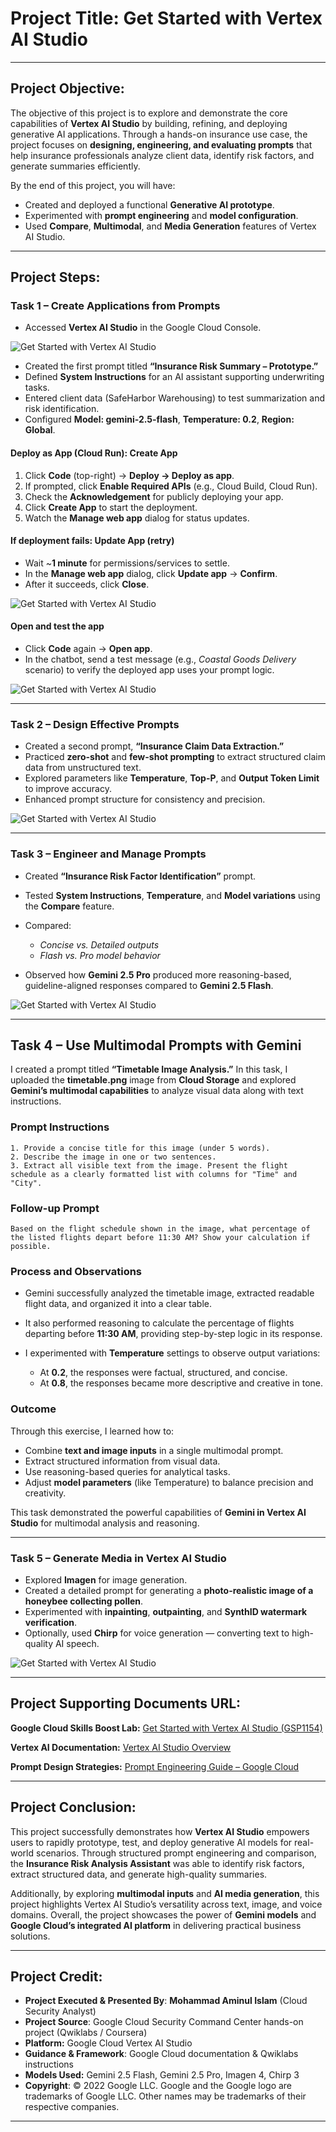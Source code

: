 # **Project Title:** **Get Started with Vertex AI Studio**

---

## **Project Objective:**

The objective of this project is to explore and demonstrate the core capabilities of **Vertex AI Studio** by building, refining, and deploying generative AI applications.
Through a hands-on insurance use case, the project focuses on **designing, engineering, and evaluating prompts** that help insurance professionals analyze client data, identify risk factors, and generate summaries efficiently.

By the end of this project, you will have:

* Created and deployed a functional **Generative AI prototype**.
* Experimented with **prompt engineering** and **model configuration**.
* Used **Compare**, **Multimodal**, and **Media Generation** features of Vertex AI Studio.

---

## **Project Steps:**

### **Task 1 – Create Applications from Prompts**

* Accessed **Vertex AI Studio** in the Google Cloud Console.

![Get Started with Vertex AI Studio](https://github.com/aminbiography/Google-Cloud-Cybersecurity-Professional-Certificate/blob/main/bar-graph-chart-image/Get%20Started%20with%20Vertex%20AI%20Studio-01-A.jpg)

* Created the first prompt titled **“Insurance Risk Summary – Prototype.”**
* Defined **System Instructions** for an AI assistant supporting underwriting tasks.
* Entered client data (SafeHarbor Warehousing) to test summarization and risk identification.
* Configured **Model: gemini-2.5-flash**, **Temperature: 0.2**, **Region: Global**.

#### **Deploy as App (Cloud Run): Create App**

1. Click **Code** (top-right) → **Deploy → Deploy as app**.
2. If prompted, click **Enable Required APIs** (e.g., Cloud Build, Cloud Run).
3. Check the **Acknowledgement** for publicly deploying your app.
4. Click **Create App** to start the deployment.
5. Watch the **Manage web app** dialog for status updates.

#### **If deployment fails: Update App (retry)**

* Wait ~**1 minute** for permissions/services to settle.
* In the **Manage web app** dialog, click **Update app** → **Confirm**.
* After it succeeds, click **Close**.

![Get Started with Vertex AI Studio](https://github.com/aminbiography/Google-Cloud-Cybersecurity-Professional-Certificate/blob/main/bar-graph-chart-image/Get%20Started%20with%20Vertex%20AI%20Studio-01-B.jpg)

#### **Open and test the app**

* Click **Code** again → **Open app**.
* In the chatbot, send a test message (e.g., *Coastal Goods Delivery* scenario) to verify the deployed app uses your prompt logic.

![Get Started with Vertex AI Studio](https://github.com/aminbiography/Google-Cloud-Cybersecurity-Professional-Certificate/blob/main/bar-graph-chart-image/Get%20Started%20with%20Vertex%20AI%20Studio-01-C.jpg)

---

### **Task 2 – Design Effective Prompts**

* Created a second prompt, **“Insurance Claim Data Extraction.”**
* Practiced **zero-shot** and **few-shot prompting** to extract structured claim data from unstructured text.
* Explored parameters like **Temperature**, **Top-P**, and **Output Token Limit** to improve accuracy.
* Enhanced prompt structure for consistency and precision.

![Get Started with Vertex AI Studio](https://github.com/aminbiography/Google-Cloud-Cybersecurity-Professional-Certificate/blob/main/bar-graph-chart-image/Get%20Started%20with%20Vertex%20AI%20Studio-02.jpg)

---

### **Task 3 – Engineer and Manage Prompts**

* Created **“Insurance Risk Factor Identification”** prompt.
* Tested **System Instructions**, **Temperature**, and **Model variations** using the **Compare** feature.
* Compared:

  * *Concise vs. Detailed outputs*
  * *Flash vs. Pro model behavior*
* Observed how **Gemini 2.5 Pro** produced more reasoning-based, guideline-aligned responses compared to **Gemini 2.5 Flash**.

![Get Started with Vertex AI Studio](https://github.com/aminbiography/Google-Cloud-Cybersecurity-Professional-Certificate/blob/main/bar-graph-chart-image/Get%20Started%20with%20Vertex%20AI%20Studio-03.jpg)

---

## **Task 4 – Use Multimodal Prompts with Gemini**

I created a prompt titled **“Timetable Image Analysis.”**
In this task, I uploaded the **timetable.png** image from **Cloud Storage** and explored **Gemini’s multimodal capabilities** to analyze visual data along with text instructions.

### **Prompt Instructions**

```
1. Provide a concise title for this image (under 5 words).
2. Describe the image in one or two sentences.
3. Extract all visible text from the image. Present the flight schedule as a clearly formatted list with columns for "Time" and "City".
```

### **Follow-up Prompt**

```
Based on the flight schedule shown in the image, what percentage of the listed flights depart before 11:30 AM? Show your calculation if possible.
```

### **Process and Observations**

* Gemini successfully analyzed the timetable image, extracted readable flight data, and organized it into a clear table.
* It also performed reasoning to calculate the percentage of flights departing before **11:30 AM**, providing step-by-step logic in its response.
* I experimented with **Temperature** settings to observe output variations:

  * At **0.2**, the responses were factual, structured, and concise.
  * At **0.8**, the responses became more descriptive and creative in tone.

### **Outcome**

Through this exercise, I learned how to:

* Combine **text and image inputs** in a single multimodal prompt.
* Extract structured information from visual data.
* Use reasoning-based queries for analytical tasks.
* Adjust **model parameters** (like Temperature) to balance precision and creativity.

This task demonstrated the powerful capabilities of **Gemini in Vertex AI Studio** for multimodal analysis and reasoning.

---

### **Task 5 – Generate Media in Vertex AI Studio**

* Explored **Imagen** for image generation.
* Created a detailed prompt for generating a **photo-realistic image of a honeybee collecting pollen**.
* Experimented with **inpainting**, **outpainting**, and **SynthID watermark verification**.
* Optionally, used **Chirp** for voice generation — converting text to high-quality AI speech.


![Get Started with Vertex AI Studio](https://github.com/aminbiography/Google-Cloud-Cybersecurity-Professional-Certificate/blob/main/bar-graph-chart-image/Get%20Started%20with%20Vertex%20AI%20Studio-05.jpg)

---

## **Project Supporting Documents URL:**

**Google Cloud Skills Boost Lab:**
[Get Started with Vertex AI Studio (GSP1154)](https://www.cloudskillsboost.google/focuses/86502?parent=catalog&utm_campaign=nextlab&utm_medium=email&utm_source=endlab)

**Vertex AI Documentation:**
[Vertex AI Studio Overview](https://cloud.google.com/vertex-ai/docs/generative-ai/learn/overview)

**Prompt Design Strategies:**
[Prompt Engineering Guide – Google Cloud](https://cloud.google.com/discover/what-is-prompt-engineering#prompt-engineering-overview)

---

## **Project Conclusion:**

This project successfully demonstrates how **Vertex AI Studio** empowers users to rapidly prototype, test, and deploy generative AI models for real-world scenarios.
Through structured prompt engineering and comparison, the **Insurance Risk Analysis Assistant** was able to identify risk factors, extract structured data, and generate high-quality summaries.

Additionally, by exploring **multimodal inputs** and **AI media generation**, this project highlights Vertex AI Studio’s versatility across text, image, and voice domains.
Overall, the project showcases the power of **Gemini models** and **Google Cloud’s integrated AI platform** in delivering practical business solutions.

---

## **Project Credit:**

- **Project Executed & Presented By**: **Mohammad Aminul Islam** (Cloud Security Analyst)  
- **Project Source**: Google Cloud Security Command Center hands-on project (Qwiklabs / Coursera)
- **Platform:** Google Cloud Vertex AI Studio
- **Guidance & Framework**: Google Cloud documentation & Qwiklabs instructions
- **Models Used:** Gemini 2.5 Flash, Gemini 2.5 Pro, Imagen 4, Chirp 3
- **Copyright**: © 2022 Google LLC. Google and the Google logo are trademarks of Google LLC. Other names may be trademarks of their respective companies.  

---
